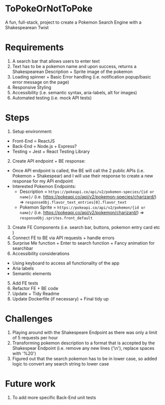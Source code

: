 # ToPokeOrNotToPoke
A fun, full-stack, project to create a Pokemon Search Engine with a Shakespearean Twist 

# Requirements
1. A search bar that allows users to enter text
2. Text has to be a pokemon name and upon success, returns a Shakespearean Description + Sprite image of the pokemon
3. Loading spinner + Basic Error handling (i.e. notification popup/basic error message on the page) 
4. Responsive Styling
5. Accessibility (i.e. semantic syntax, aria-labels, alt for images)
6. Automated testing (i.e. mock API tests)

# Steps
1. Setup environment:
  * Front-End = ReactJS
  * Back-End = Node.js + Express?
  * Testing = Jest + React Testing Library
2. Create API endpoint + BE response:
  * Once API endpoint is called, the BE will call the 2 public APIs (i.e. Pokemon + Shakespear) and I will use their response to create a new response for my API endpoint 
  * Interested Pokemon Endpoints:
    * Description = `https://pokeapi.co/api/v2/pokemon-species/{id or name}/` (i.e. https://pokeapi.co/api/v2/pokemon-species/charizard/) => `responseObj.flavor_text_entries[0].flavor_text`
    * Pokemon Sprite = `https://pokeapi.co/api/v2/pokemon/{id or name}/` (i.e. https://pokeapi.co/api/v2/pokemon/charizard/) => `responseObj.sprites.front_default`
3. Create FE Components (i.e. search bar, buttons, pokemon entry card etc )
4. Connect FE to BE via API requests + handle errors
5. Surprise Me function + Enter to search function + Fancy animation for searchbar
6. Accessibility considerations
  * Using keyboard to access all functionality of the app
  * Aria labels
  * Semantic elements
5. Add FE tests
7. Refactor FE + BE code
8. Update + Tidy Readme
9. Update Dockerfile (if necessary) + Final tidy up

# Challenges
1. Playing around with the Shakespeare Endpoint as there was only a limit of 5 requests per hour
2. Transforming pokemon description to a format that is accepted by the Shakespear Endpoint (i.e. remove any new lines ('\n'), replace spaces with '%20')
3. Figured out that the search pokemon has to be in lower case, so added logic to convert any search string to lower case

# Future work 
1. To add more specific Back-End unit tests 